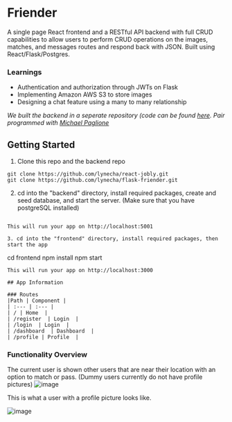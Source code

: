 # Friender
A single page React frontend and a RESTful API backend with full CRUD capabilities to allow users to perform CRUD operations on the images, matches, and messages routes and respond back with JSON. Built using React/Flask/Postgres. 

### Learnings
* Authentication and authorization through JWTs on Flask
* Implementing Amazon AWS S3 to store images
* Designing a chat feature using a many to many relationship

_We built the backend in a seperate repository (code can be found [here](https://github.com/lynecha/flask-friender). Pair programmed with [Michael Paglione](https://github.com/pagman77)_

## Getting Started

1. Clone this repo and the backend repo
```
git clone https://github.com/lynecha/react-jobly.git
git clone https://github.com/lynecha/flask-friender.git
```
2. cd into the "backend" directory, install required packages, create and seed database, and start the server. (Make sure that you have postgreSQL installed)
```

This will run your app on http://localhost:5001 

3. cd into the "frontend" directory, install required packages, then start the app
```
cd frontend
npm install
npm start
```
This will run your app on http://localhost:3000 

## App Information

### Routes
|Path | Component |
| :--- | :--- |
| / | Home  |
| /register  | Login  |
| /login  | Login  |
| /dashboard  | Dashboard  |
| /profile | Profile  |
```


### Functionality Overview
The current user is shown other users that are near their location with an option to match or pass. (Dummy users currently do not have profile pictures)
![image](https://user-images.githubusercontent.com/31969608/171570310-be9a4a6f-b29f-45a3-a1ed-abc200f24df0.png)

This is what a user with a profile picture looks like.


![image](https://user-images.githubusercontent.com/31969608/171571495-3181b170-f4e2-4e91-8daf-d9d37cbd944f.png)



